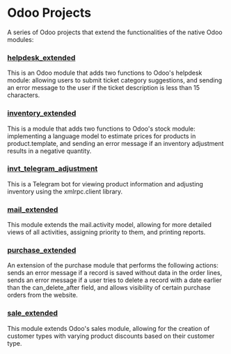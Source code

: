 # Odoo Projects
A series of Odoo projects that extend the functionalities of the native Odoo modules:
### [helpdesk_extended](https://github.com/Riccino22/odoo_projects/tree/main/helpdesk_extended)
This is an Odoo module that adds two functions to Odoo's helpdesk module: allowing users to submit ticket category suggestions, and sending an error message to the user if the ticket description is less than 15 characters.

### [inventory_extended](https://github.com/Riccino22/odoo_projects/tree/main/inventory_extended)
This is a module that adds two functions to Odoo's stock module: implementing a language model to estimate prices for products in product.template, and sending an error message if an inventory adjustment results in a negative quantity.

### [invt_telegram_adjustment](https://github.com/Riccino22/odoo_projects/tree/main/invt_telegram_adjustment)
This is a Telegram bot for viewing product information and adjusting inventory using the xmlrpc.client library.

### [mail_extended](https://github.com/Riccino22/odoo_projects/tree/main/mail_extended)
This module extends the mail.activity model, allowing for more detailed views of all activities, assigning priority to them, and printing reports.

### [purchase_extended](https://github.com/Riccino22/odoo_projects/tree/main/purchase_extended)
An extension of the purchase module that performs the following actions: sends an error message if a record is saved without data in the order lines, sends an error message if a user tries to delete a record with a date earlier than the can_delete_after field, and allows visibility of certain purchase orders from the website.

### [sale_extended](https://github.com/Riccino22/odoo_projects/tree/main/sale_extended)
This module extends Odoo's sales module, allowing for the creation of customer types with varying product discounts based on their customer type.
